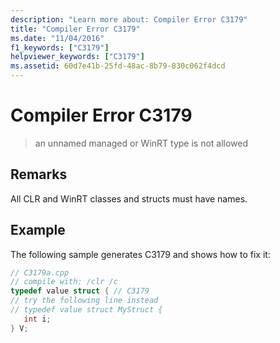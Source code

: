 ```yaml
---
description: "Learn more about: Compiler Error C3179"
title: "Compiler Error C3179"
ms.date: "11/04/2016"
f1_keywords: ["C3179"]
helpviewer_keywords: ["C3179"]
ms.assetid: 60d7e41b-25fd-48ac-8b79-830c062f4dcd
---
```

# Compiler Error C3179

> an unnamed managed or WinRT type is not allowed

## Remarks

All CLR and WinRT classes and structs must have names.

## Example

The following sample generates C3179 and shows how to fix it:

```cpp
// C3179a.cpp
// compile with: /clr /c
typedef value struct { // C3179
// try the following line instead
// typedef value struct MyStruct {
   int i;
} V;
```
